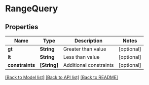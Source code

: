 # RangeQuery

## Properties
Name | Type | Description | Notes
------------ | ------------- | ------------- | -------------
**gt** | **String** | Greater than value | [optional] 
**lt** | **String** | Less than value | [optional] 
**constraints** | **[String]** | Additional constraints | [optional] 

[[Back to Model list]](../README.md#documentation-for-models) [[Back to API list]](../README.md#documentation-for-api-endpoints) [[Back to README]](../README.md)


